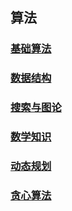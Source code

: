 ## 算法

### [基础算法](BaseAlgorithm.md)
### [数据结构](DataStructure.md)
### [搜索与图论](SearchAndPic.md)
### [数学知识](math.md)
### [动态规划](DP.md)
### [贪心算法](Greed.md)
